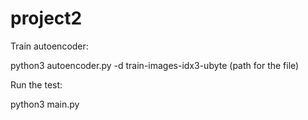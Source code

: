 # project2

Train autoencoder:

python3 autoencoder.py -d train-images-idx3-ubyte (path for the file)

Run the test:

python3 main.py
